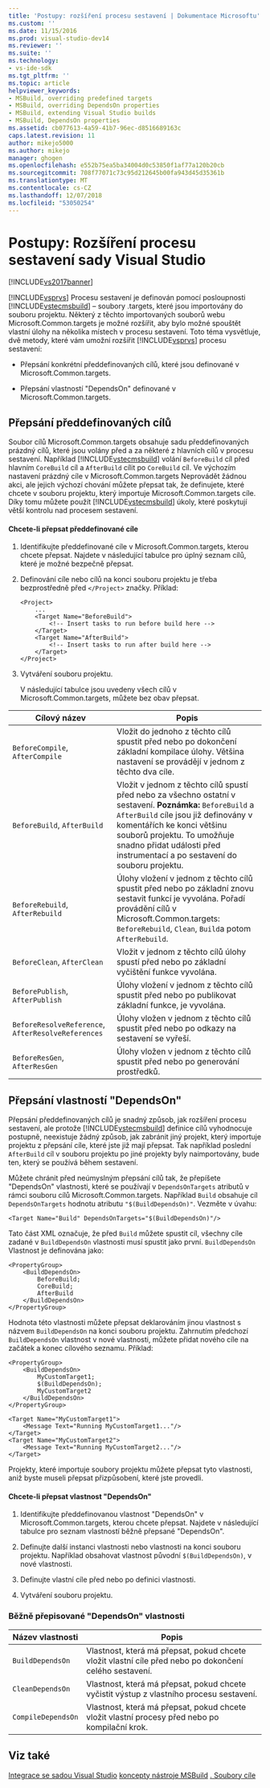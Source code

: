 ```yaml
---
title: 'Postupy: rozšíření procesu sestavení | Dokumentace Microsoftu'
ms.custom: ''
ms.date: 11/15/2016
ms.prod: visual-studio-dev14
ms.reviewer: ''
ms.suite: ''
ms.technology:
- vs-ide-sdk
ms.tgt_pltfrm: ''
ms.topic: article
helpviewer_keywords:
- MSBuild, overriding predefined targets
- MSBuild, overriding DependsOn properties
- MSBuild, extending Visual Studio builds
- MSBuild, DependsOn properties
ms.assetid: cb077613-4a59-41b7-96ec-d8516689163c
caps.latest.revision: 11
author: mikejo5000
ms.author: mikejo
manager: ghogen
ms.openlocfilehash: e552b75ea5ba34004d0c53850f1af77a120b20cb
ms.sourcegitcommit: 708f77071c73c95d212645b00fa943d45d35361b
ms.translationtype: MT
ms.contentlocale: cs-CZ
ms.lasthandoff: 12/07/2018
ms.locfileid: "53050254"
---
```

# <a name="how-to-extend-the-visual-studio-build-process"></a>Postupy: Rozšíření procesu sestavení sady Visual Studio
[!INCLUDE[vs2017banner](../includes/vs2017banner.md)]


[!INCLUDE[vsprvs](../includes/vsprvs-md.md)] Procesu sestavení je definován pomocí posloupnosti [!INCLUDE[vstecmsbuild](../includes/vstecmsbuild-md.md)] – soubory .targets, které jsou importovány do souboru projektu. Některý z těchto importovaných souborů webu Microsoft.Common.targets je možné rozšířit, aby bylo možné spouštět vlastní úlohy na několika místech v procesu sestavení. Toto téma vysvětluje, dvě metody, které vám umožní rozšířit [!INCLUDE[vsprvs](../includes/vsprvs-md.md)] procesu sestavení:

-   Přepsání konkrétní předdefinovaných cílů, které jsou definované v Microsoft.Common.targets.

-   Přepsání vlastností "DependsOn" definované v Microsoft.Common.targets.

## <a name="overriding-predefined-targets"></a>Přepsání předdefinovaných cílů
 Soubor cílů Microsoft.Common.targets obsahuje sadu předdefinovaných prázdný cílů, které jsou volány před a za některé z hlavních cílů v procesu sestavení. Například [!INCLUDE[vstecmsbuild](../includes/vstecmsbuild-md.md)] volání `BeforeBuild` cíl před hlavním `CoreBuild` cíl a `AfterBuild` cílit po `CoreBuild` cíl. Ve výchozím nastavení prázdný cíle v Microsoft.Common.targets Neprovádět žádnou akci, ale jejich výchozí chování můžete přepsat tak, že definujete, které chcete v souboru projektu, který importuje Microsoft.Common.targets cíle. Díky tomu můžete použít [!INCLUDE[vstecmsbuild](../includes/vstecmsbuild-md.md)] úkoly, které poskytují větší kontrolu nad procesem sestavení.

#### <a name="to-override-a-predefined-target"></a>Chcete-li přepsat předdefinované cíle

1. Identifikujte předdefinované cíle v Microsoft.Common.targets, kterou chcete přepsat. Najdete v následující tabulce pro úplný seznam cílů, které je možné bezpečně přepsat.

2. Definování cíle nebo cílů na konci souboru projektu je třeba bezprostředně před `</Project>` značky. Příklad:

   ```
   <Project>
       ...
       <Target Name="BeforeBuild">
           <!-- Insert tasks to run before build here -->
       </Target>
       <Target Name="AfterBuild">
           <!-- Insert tasks to run after build here -->
       </Target>
   </Project>
   ```

3. Vytváření souboru projektu.

   V následující tabulce jsou uvedeny všech cílů v Microsoft.Common.targets, můžete bez obav přepsat.

|Cílový název|Popis|
|-----------------|-----------------|
|`BeforeCompile`, `AfterCompile`|Vložit do jednoho z těchto cílů spustit před nebo po dokončení základní kompilace úlohy. Většina nastavení se provádějí v jednom z těchto dva cíle.|
|`BeforeBuild`, `AfterBuild`|Vložit v jednom z těchto cílů spustí před nebo za všechno ostatní v sestavení. **Poznámka:** `BeforeBuild` a `AfterBuild` cíle jsou již definovány v komentářích ke konci většinu souborů projektu. To umožňuje snadno přidat události před instrumentací a po sestavení do souboru projektu.|
|`BeforeRebuild`, `AfterRebuild`|Úlohy vložení v jednom z těchto cílů spustit před nebo po základní znovu sestavit funkcí je vyvolána. Pořadí provádění cílů v Microsoft.Common.targets: `BeforeRebuild`, `Clean`, `Build`a potom `AfterRebuild`.|
|`BeforeClean`, `AfterClean`|Vložit v jednom z těchto cílů úlohy spustí před nebo po základní vyčištění funkce vyvolána.|
|`BeforePublish`, `AfterPublish`|Úlohy vložení v jednom z těchto cílů spustit před nebo po publikovat základní funkce, je vyvolána.|
|`BeforeResolveReference`, `AfterResolveReferences`|Úlohy vložen v jednom z těchto cílů spustit před nebo po odkazy na sestavení se vyřeší.|
|`BeforeResGen`, `AfterResGen`|Úlohy vložen v jednom z těchto cílů spustit před nebo po generování prostředků.|

## <a name="overriding-dependson-properties"></a>Přepsání vlastností "DependsOn"
 Přepsání předdefinovaných cílů je snadný způsob, jak rozšíření procesu sestavení, ale protože [!INCLUDE[vstecmsbuild](../includes/vstecmsbuild-md.md)] definice cílů vyhodnocuje postupně, neexistuje žádný způsob, jak zabránit jiný projekt, který importuje projektu z přepsání cíle, které jste již mají přepsat. Tak například poslední `AfterBuild` cíl v souboru projektu po jiné projekty byly naimportovány, bude ten, který se používá během sestavení.

 Můžete chránit před neúmyslným přepsání cílů tak, že přepíšete "DependsOn" vlastnosti, které se používají v `DependsOnTargets` atributů v rámci souboru cílů Microsoft.Common.targets. Například `Build` obsahuje cíl `DependsOnTargets` hodnotu atributu `"$(BuildDependsOn)"`. Vezměte v úvahu:

```
<Target Name="Build" DependsOnTargets="$(BuildDependsOn)"/>
```

 Tato část XML označuje, že před `Build` můžete spustit cíl, všechny cíle zadané v `BuildDependsOn` vlastnosti musí spustit jako první. `BuildDependsOn` Vlastnost je definována jako:

```
<PropertyGroup>
    <BuildDependsOn>
        BeforeBuild;
        CoreBuild;
        AfterBuild
    </BuildDependsOn>
</PropertyGroup>
```

 Hodnota této vlastnosti můžete přepsat deklarováním jinou vlastnost s názvem `BuildDependsOn` na konci souboru projektu. Zahrnutím předchozí `BuildDependsOn` vlastnost v nové vlastnosti, můžete přidat nového cíle na začátek a konec cílového seznamu. Příklad:

```
<PropertyGroup>
    <BuildDependsOn>
        MyCustomTarget1;
        $(BuildDependsOn);
        MyCustomTarget2
    </BuildDependsOn>
</PropertyGroup>

<Target Name="MyCustomTarget1">
    <Message Text="Running MyCustomTarget1..."/>
</Target>
<Target Name="MyCustomTarget2">
    <Message Text="Running MyCustomTarget2..."/>
</Target>
```

 Projekty, které importuje soubory projektu můžete přepsat tyto vlastnosti, aniž byste museli přepsat přizpůsobení, které jste provedli.

#### <a name="to-override-a-dependson-property"></a>Chcete-li přepsat vlastnost "DependsOn"

1.  Identifikujte předdefinovanou vlastnost "DependsOn" v Microsoft.Common.targets, kterou chcete přepsat. Najdete v následující tabulce pro seznam vlastností běžně přepsané "DependsOn".

2.  Definujte další instanci vlastnosti nebo vlastnosti na konci souboru projektu. Například obsahovat vlastnost původní `$(BuildDependsOn)`, v nové vlastnosti.

3.  Definujte vlastní cíle před nebo po definici vlastnosti.

4.  Vytváření souboru projektu.

### <a name="commonly-overridden-dependson-properties"></a>Běžně přepisované "DependsOn" vlastnosti

|Název vlastnosti|Popis|
|-------------------|-----------------|
|`BuildDependsOn`|Vlastnost, která má přepsat, pokud chcete vložit vlastní cíle před nebo po dokončení celého sestavení.|
|`CleanDependsOn`|Vlastnost, která má přepsat, pokud chcete vyčistit výstup z vlastního procesu sestavení.|
|`CompileDependsOn`|Vlastnost, která má přepsat, pokud chcete vložit vlastní procesy před nebo po kompilační krok.|

## <a name="see-also"></a>Viz také
 [Integrace se sadou Visual Studio](../msbuild/visual-studio-integration-msbuild.md) [koncepty nástroje MSBuild](../msbuild/msbuild-concepts.md) [. Soubory cíle](../msbuild/msbuild-dot-targets-files.md)
